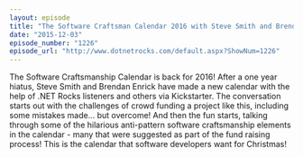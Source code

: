 ```yaml
---
layout: episode
title: "The Software Craftsman Calendar 2016 with Steve Smith and Brendan Enrick"
date: "2015-12-03"
episode_number: "1226"
episode_url: "http://www.dotnetrocks.com/default.aspx?ShowNum=1226"
---
```


The Software Craftsmanship Calendar is back for 2016! After a one year hiatus, Steve Smith and Brendan Enrick have made a new calendar with the help of .NET Rocks listeners and others via Kickstarter. The conversation starts out with the challenges of crowd funding a project like this, including some mistakes made... but overcome! And then the fun starts, talking through some of the hilarious anti-pattern software craftsmanship elements in the calendar - many that were suggested as part of the fund raising process! This is the calendar that software developers want for Christmas! 
